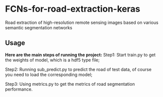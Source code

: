 #  FCNs-for-road-extraction-keras
Road extraction of high-resolution remote sensing images based on various semantic segmentation networks

## Usage

**Here are the main steps of running the project:** 
Step1: Start train.py to get the weights of model, which is a hdf5 type file;

Step2: Running sub_predict.py to predict the road of test data, of course you need to load the corresponding model;

Step3: Using metrics.py to get the metrics of road segmentation performance. 
